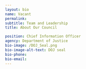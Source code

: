 ```yaml
---
layout: bio
name: Vacant
permalink:
subtitle: Team and Leadership
title: About Our Council

position: Chief Information Officer
agency: Department of Justice
bio-image: /DOJ_Seal.png
bio-image-alt-text: DOJ seal
bio-phone:
bio-email:
---
```

